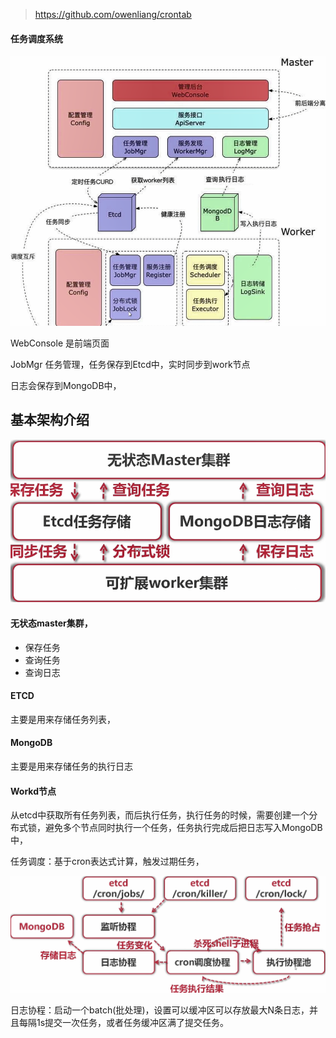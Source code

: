 > https://github.com/owenliang/crontab

#### 任务调度系统

![image-20200513182425257](images\任务调度\image-20200513182425257.png)

WebConsole 是前端页面

JobMgr 任务管理，任务保存到Etcd中，实时同步到work节点

日志会保存到MongoDB中，

## 基本架构介绍

![image-20200516100305886](images\任务调度\image-20200516100305886.png)

#### 无状态master集群，

- 保存任务
- 查询任务
- 查询日志

#### ETCD 

主要是用来存储任务列表，

#### MongoDB

主要是用来存储任务的执行日志

#### Workd节点

从etcd中获取所有任务列表，而后执行任务，执行任务的时候，需要创建一个分布式锁，避免多个节点同时执行一个任务，任务执行完成后把日志写入MongoDB中，

任务调度：基于cron表达式计算，触发过期任务，

![image-20200516101510023](images\任务调度\image-20200516101510023.png)

日志协程：启动一个batch(批处理)，设置可以缓冲区可以存放最大N条日志，并且每隔1s提交一次任务，或者任务缓冲区满了提交任务。

